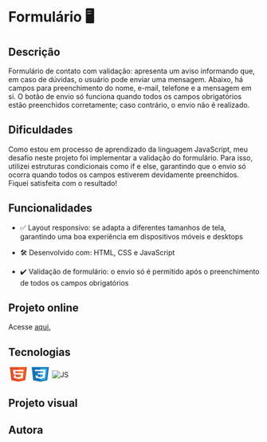 # Formulário 🖥

## Descrição
Formulário de contato com validação: apresenta um aviso informando que, em caso de dúvidas, o usuário pode enviar uma mensagem. Abaixo, há campos para preenchimento do nome, e-mail, telefone e a mensagem em si. O botão de envio só funciona quando todos os campos obrigatórios estão preenchidos corretamente; caso contrário, o envio não é realizado.

## Dificuldades
Como estou em processo de aprendizado da linguagem JavaScript, meu desafio neste projeto foi implementar a validação do formulário. Para isso, utilizei estruturas condicionais como if e else, garantindo que o envio só ocorra quando todos os campos estiverem devidamente preenchidos. Fiquei satisfeita com o resultado!

## Funcionalidades
- ✅ Layout responsivo: se adapta a diferentes tamanhos de tela, garantindo uma boa experiência em dispositivos móveis e desktops

- 🛠️ Desenvolvido com: HTML, CSS e JavaScript

- ✔️ Validação de formulário: o envio só é permitido após o preenchimento de todos os campos obrigatórios

## Projeto online
Acesse [aqui.](https://luciane003.github.io/formulario-responsivo-js/)

## Tecnologias
 <img align="center" alt="HTML" height="30" width="40" src="https://raw.githubusercontent.com/devicons/devicon/master/icons/html5/html5-original.svg">
  <img align="center" alt="CSS" height="30" width="40" src="https://raw.githubusercontent.com/devicons/devicon/master/icons/css3/css3-original.svg">
 <img align="center" alt="JS" height="30" width="40" src="https://raw.githubusercontent.com/devicons/devicon/master/icons/js/js-original.svg">


## Projeto visual

## Autora
